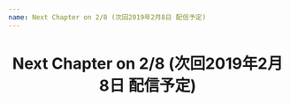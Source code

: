 ```yaml
---
name: Next Chapter on 2/8 (次回2019年2月8日 配信予定)
---
```

<h1 style="text-align: center">Next Chapter on 2/8 (次回2019年2月8日 配信予定)</h1>